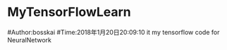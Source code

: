 # MyTensorFlowLearn
#Author:bosskai
#Time:2018年1月20日20:09:10
it my tensorflow code for NeuralNetwork


